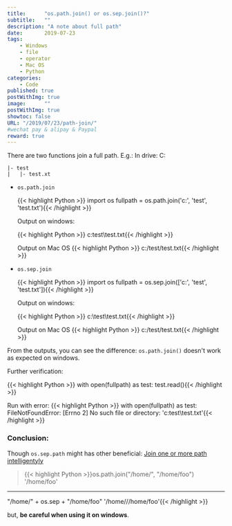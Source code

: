 ```yaml
---
title:      "os.path.join() or os.sep.join()?"
subtitle:   ""
description: "A note about full path"
date:       2019-07-23
tags:
    - Windows
    - file
    - operator
    - Mac OS
    - Python
categories:
    - Code
published: true
postWithImg: true
image:      ""
postWithImg: true
showtoc: false
URL: "/2019/07/23/path-join/"
#wechat pay & alipay & Paypal
reward: true
---
```

There are two functions join a full path. E.g.: In drive: C:

    |- test
    |   |- test.xt

- ```os.path.join```

    {{< highlight Python >}}
import os
fullpath = os.path.join('c:', 'test', 'test.txt'){{< /highlight >}}

    Output on windows:

    {{< highlight Python >}}
c:test\test.txt{{< /highlight >}}

    Output on Mac OS
    {{< highlight Python >}}
c:/test/test.txt{{< /highlight >}}

- ```os.sep.join```


    {{< highlight Python >}}
import os
fullpath = os.sep.join(['c:', 'test', 'test.txt']){{< /highlight >}}

    Output on windows:

    {{< highlight Python >}}
c:\test\test.txt{{< /highlight >}}

    Output on Mac OS
    {{< highlight Python >}}
c:/test/test.txt{{< /highlight >}}

From the outputs, you can see the difference: ```os.path.join()``` doesn't work as expected on windows.

Further verification:

{{< highlight Python >}}
with open(fullpath) as test:
    test.read(){{< /highlight >}}

Run with error:
{{< highlight Python >}}
    with open(fullpath) as test:
FileNotFoundError: [Errno 2] No such file or directory: 'c:test\\test.txt'{{< /highlight >}}

### Conclusion:

Though ```os.sep.path``` might has other beneficial: [Join one or more path intelligentyly](https://stackoverflow.com/a/16789790/2701959)

> {{< highlight Python >}}os.path.join("/home/", "/home/foo")
'/home/foo'
----
"/home/" + os.sep + "/home/foo"
'/home///home/foo'{{< /highlight >}}

but, <strong>be careful when using it on windows</strong>.
